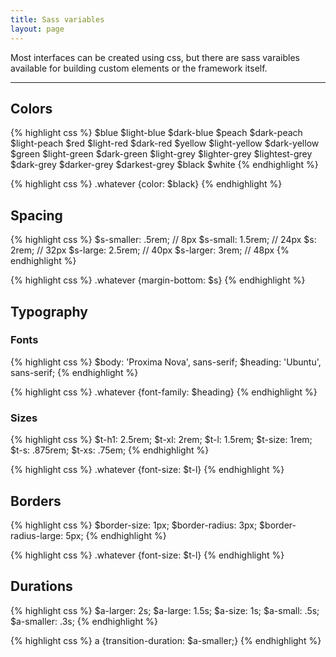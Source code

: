 ```yaml
---
title: Sass variables
layout: page
---
```


<p class="t-l">Most interfaces can be created using css, but there are sass varaibles available for building custom elements or the framework itself.</p>

<hr />

## Colors

{% highlight css %}
$blue
$light-blue
$dark-blue
$peach
$dark-peach
$light-peach
$red
$light-red
$dark-red
$yellow
$light-yellow
$dark-yellow
$green
$light-green
$dark-green
$light-grey
$lighter-grey
$lightest-grey
$dark-grey
$darker-grey
$darkest-grey
$black
$white
{% endhighlight %}

{% highlight css %}
.whatever {color: $black}
{% endhighlight %}

## Spacing

{% highlight css %}
$s-smaller: .5rem; // 8px
$s-small: 1.5rem; // 24px
$s: 2rem; // 32px
$s-large: 2.5rem; // 40px
$s-larger: 3rem; // 48px
{% endhighlight %}

{% highlight css %}
.whatever {margin-bottom: $s}
{% endhighlight %}

## Typography

### Fonts

{% highlight css %}
$body: 'Proxima Nova', sans-serif;
$heading: 'Ubuntu', sans-serif;
{% endhighlight %}

{% highlight css %}
.whatever {font-family: $heading}
{% endhighlight %}

### Sizes

{% highlight css %}
$t-h1: 2.5rem;
$t-xl: 2rem;
$t-l: 1.5rem;
$t-size: 1rem;
$t-s: .875rem;
$t-xs: .75em;
{% endhighlight %}

{% highlight css %}
.whatever {font-size: $t-l}
{% endhighlight %}

## Borders

{% highlight css %}
$border-size: 1px;
$border-radius: 3px;
$border-radius-large: 5px;
{% endhighlight %}

{% highlight css %}
.whatever {font-size: $t-l}
{% endhighlight %}

## Durations

{% highlight css %}
$a-larger: 2s;
$a-large: 1.5s;
$a-size: 1s;
$a-small: .5s;
$a-smaller: .3s;
{% endhighlight %}

{% highlight css %}
a {transition-duration: $a-smaller;}
{% endhighlight %}
